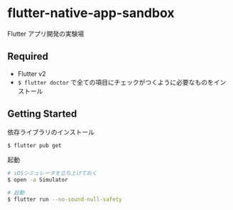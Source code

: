 # flutter-native-app-sandbox

Flutter アプリ開発の実験場

## Required

* Flutter v2
* `$ flutter doctor` で全ての項目にチェックがつくように必要なものをインストール

## Getting Started

依存ライブラリのインストール

```bash
$ flutter pub get
```

起動

```bash
# iOSシミュレータを立ち上げておく
$ open -a Simulator

# 起動
$ flutter run --no-sound-null-safety
```
